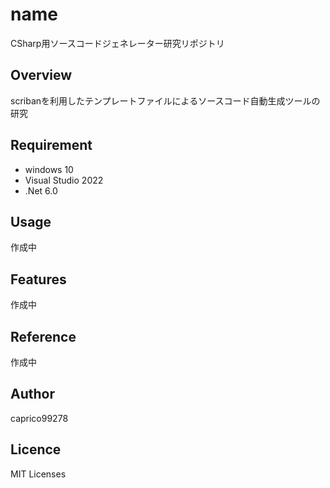 # name
CSharp用ソースコードジェネレーター研究リポジトリ

## Overview
scribanを利用したテンプレートファイルによるソースコード自動生成ツールの研究

## Requirement
- windows 10
- Visual Studio 2022
- .Net 6.0

## Usage
作成中

## Features
作成中

## Reference
作成中

## Author
caprico99278

## Licence
MIT Licenses
